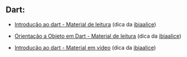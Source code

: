 ## Dart:


- [Introdução ao dart - Material de leitura](https://medium.com/flutter-comunidade-br/introdu%C3%A7%C3%A3o-a-linguagem-de-programa%C3%A7%C3%A3o-dart-b098e4e2a41e) (dica da [ibiaalice](https://github.com/ibiaalice))

- [Orientação a Objeto em Dart - Material de leitura](https://medium.com/flutter-comunidade-br/orienta%C3%A7%C3%A3o-a-objetos-em-dart-16542b792eb9) (dica da [ibiaalice](https://github.com/ibiaalice))


- [Introdução ao dart - Material em vídeo](https://www.youtube.com/watch?v=PgRv_aeqf-4&list=PLRpTFz5_57cseSiszvssXO7HKVzOsrI77&ab_channel=DeividWillyan%7CFlutter) (dica da [ibiaalice](https://github.com/ibiaalice))

